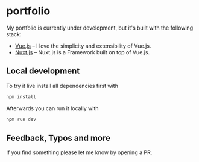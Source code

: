 # portfolio
My portfolio is currently under development, but it's built with the following stack:
* [Vue.js](https://vuejs.org) – I love the simplicity and extensibility of Vue.js.
* [Nuxt.js](https://nuxtjs.org) – Nuxt.js is a Framework built on top of Vue.js.


## Local development
To try it live install all dependencies first with
```sh
npm install
```
Afterwards you can run it locally with

```sh
npm run dev
```

## Feedback, Typos and more
If you find something please let me know by opening a PR.